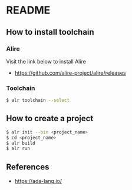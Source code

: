 # README

## How to install toolchain

### Alire

Visit the link below to install Alire

- <https://github.com/alire-project/alire/releases>

### Toolchain

```bash
$ alr toolchain --select
```

## How to create a project

```bash
$ alr init --bin <project_name>
$ cd <project_name>
$ alr build
$ alr run
```

## References

- <https://ada-lang.io/>
